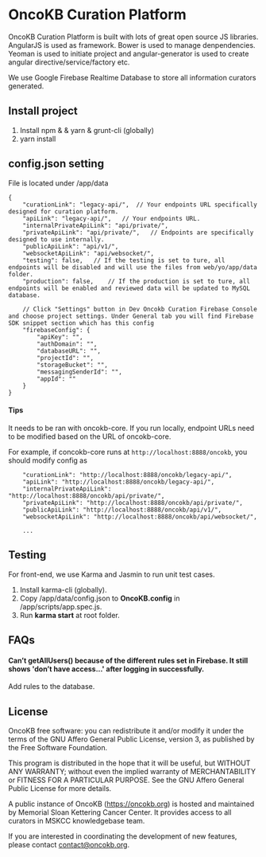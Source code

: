 # OncoKB Curation Platform

OncoKB Curation Platform is built with lots of great open source JS libraries. AngularJS is used as framework. Bower is used to manage denpendencies. Yeoman is used to initiate project and angular-generator is used to create angular directive/service/factory etc. 

We use Google Firebase Realtime Database to store all information curators generated.

## Install project
1. Install npm & & yarn & grunt-cli (globally)
2. yarn install

## config.json setting
File is located under /app/data
```
{
    "curationLink": "legacy-api/",  // Your endpoints URL specifically designed for curation platform.
    "apiLink": "legacy-api/",   // Your endpoints URL.
    "internalPrivateApiLink": "api/private/",
    "privateApiLink": "api/private/",   // Endpoints are specifically designed to use internally.
    "publicApiLink": "api/v1/",
    "websocketApiLink": "api/websocket/",
    "testing": false,   // If the testing is set to ture, all endpoints will be disabled and will use the files from web/yo/app/data folder.
    "production": false,    // If the production is set to ture, all endpoints will be enabled and reviewed data will be updated to MySQL database.
    
    // Click "Settings" button in Dev Oncokb Curation Firebase Console and choose project settings. Under General tab you will find Firebase SDK snippet section which has this config
    "firebaseConfig": {  
        "apiKey": "",
        "authDomain": "",
        "databaseURL": "",
        "projectId": "",
        "storageBucket": "",
        "messagingSenderId": "",
        "appId": ""
    }
}
```

#### Tips
It needs to be ran with oncokb-core. If you run locally, endpoint URLs need to be modified based on the URL of oncokb-core.

For example, if concokb-core runs at `http://localhost:8888/oncokb`, you should modify config as
```
    "curationLink": "http://localhost:8888/oncokb/legacy-api/",  
    "apiLink": "http://localhost:8888/oncokb/legacy-api/",   
    "internalPrivateApiLink": "http://localhost:8888/oncokb/api/private/",
    "privateApiLink": "http://localhost:8888/oncokb/api/private/",
    "publicApiLink": "http://localhost:8888/oncokb/api/v1/",
    "websocketApiLink": "http://localhost:8888/oncokb/api/websocket/",

    ...
```

## Testing
For front-end, we use Karma and Jasmin to run unit test cases.
1. Install karma-cli (globally).
2. Copy /app/data/config.json to **OncoKB.config** in /app/scripts/app.spec.js.
3. Run **karma start** at root folder.

## FAQs      
#### Can’t getAllUsers() because of the different rules set in Firebase. It still shows 'don’t have access...' after logging in successfully.         
   Add rules to the database.     

License
--------------------

OncoKB free software: you can redistribute it and/or modify it under the terms of the GNU Affero General Public License, version 3, as published by the Free Software Foundation.

This program is distributed in the hope that it will be useful, but WITHOUT ANY WARRANTY; without even the implied warranty of MERCHANTABILITY or FITNESS FOR A PARTICULAR PURPOSE. See the GNU Affero General Public License for more details.

A public instance of OncoKB (https://oncokb.org) is hosted and maintained by Memorial Sloan Kettering Cancer Center. It provides access to all curators in MSKCC knowledgebase team.

If you are interested in coordinating the development of new features, please contact contact@oncokb.org.
